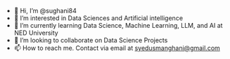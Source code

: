 - 👋 Hi, I’m @sughani84
- 👀 I’m interested in Data Sciences and Artificial intelligence
- 🌱 I’m currently learning Data Science, Machine Learning, LLM, and AI at NED University
- 💞️ I’m looking to collaborate on Data Science Projects
- 📫 How to reach me. Contact via email at syedusmanghani@gmail.com

<!---
sughani84/sughani84 is a ✨ special ✨ repository because its `README.md` (this file) appears on your GitHub profile.
You can click the Preview link to take a look at your changes.
--->
